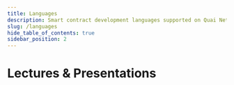 ```yaml
---
title: Languages
description: Smart contract development languages supported on Quai Network.
slug: /languages
hide_table_of_contents: true
sidebar_position: 2
---
```


# Lectures & Presentations